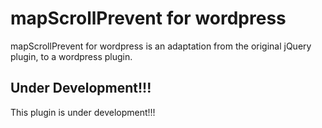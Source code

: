 # mapScrollPrevent for wordpress
mapScrollPrevent for wordpress is an adaptation from the original jQuery plugin, to a wordpress plugin.

## Under Development!!!
This plugin is under development!!!
